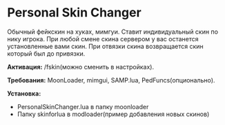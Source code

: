 # Personal Skin Changer

Обычный фейкскин на хуках, мимгуи. Ставит индивидуальный скин по нику игрока. При любой смене скина сервером у вас останется установленные вами скин. При отвязки скина возвращается скин который был до привязки.

**Активация:** /fskin(можно сменить в настройках).

**Требования:** MoonLoader, mimgui, SAMP.lua, PedFuncs(опционально).

**Установка:**
- PersonalSkinChanger.lua в папку moonloader 
- Папку skinforlua в modloader(пример добавления новых скинов)
